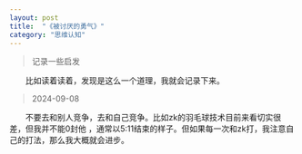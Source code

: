 ```yaml
---
layout: post
title:  "《被讨厌的勇气》"
category: "思维认知"
---
```






> 记录一些启发

　　比如读着读着，发现是这么一个道理，我就会记录下来。

> 2024-09-08

　　不要去和别人竞争，去和自己竞争。比如zk的羽毛球技术目前来看切实很差，但我并不能0封他 ，通常以5:11结束的样子。但如果每一次和zk打，我注意自己的打法，那么我大概就会进步。
